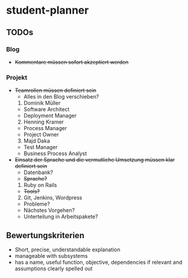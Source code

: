 # student-planner

## TODOs

### Blog
- ~~Kommentare müssen sofort akzeptiert werden~~


### Projekt
- ~~Teamrollen müssen definiert sein~~
  * Alles in den Blog verschieben?
   1. Dominik Müller
     * Software Architect
     * Deployment Manager
   2. Henning Kramer
     * Process Manager
     * Project Owner
   3. Majd Daka
     * Test Manager
     * Business Process Analyst
- ~~Einsatz der Sprache und die vermutliche Umsetzung müssen klar definiert sein~~
  * Datenbank?
  * ~~Sprache?~~
   1. Ruby on Rails
  * ~~Tools?~~
   2. Git, Jenkins, Wordpress
  * Probleme?
  * Nächstes Vorgehen?
  * Unterteilung in Arbeitspakete?

## Bewertungskriterien
- Short, precise, understandable explanation
- manageable with subsystems
- has a name, useful function, objective, dependencies if relevant and assumptions clearly spelled out
